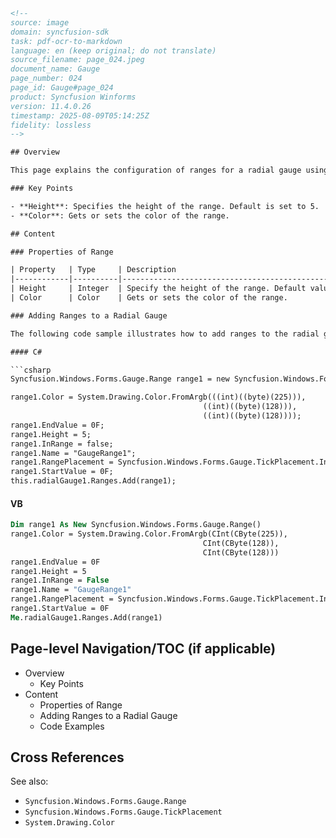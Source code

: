 ```html
<!-- 
source: image
domain: syncfusion-sdk
task: pdf-ocr-to-markdown
language: en (keep original; do not translate)
source_filename: page_024.jpeg
document_name: Gauge
page_number: 024
page_id: Gauge#page_024
product: Syncfusion Winforms
version: 11.4.0.26
timestamp: 2025-08-09T05:14:25Z
fidelity: lossless
-->

## Overview

This page explains the configuration of ranges for a radial gauge using the `Syncfusion.Windows.Forms.Gauge.Range` class. It covers essential properties such as `Height` and `Color` and provides code samples in both C# and VB to demonstrate adding ranges to a radial gauge.

### Key Points

- **Height**: Specifies the height of the range. Default is set to 5.
- **Color**: Gets or sets the color of the range.

## Content

### Properties of Range

| Property   | Type     | Description                                                                                     |
|------------|----------|-------------------------------------------------------------------------------------------------|
| Height     | Integer  | Specify the height of the range. Default value is set to 5.                                  |
| Color      | Color    | Gets or sets the color of the range.                                                             |

### Adding Ranges to a Radial Gauge

The following code sample illustrates how to add ranges to the radial gauge:

#### C#

```csharp
Syncfusion.Windows.Forms.Gauge.Range range1 = new Syncfusion.Windows.Forms.Gauge.Range();

range1.Color = System.Drawing.Color.FromArgb(((int)((byte)(225))),
                                           ((int)((byte)(128))),
                                           ((int)((byte)(128))));
range1.EndValue = 0F;
range1.Height = 5;
range1.InRange = false;
range1.Name = "GaugeRange1";
range1.RangePlacement = Syncfusion.Windows.Forms.Gauge.TickPlacement.Inside;
range1.StartValue = 0F;
this.radialGauge1.Ranges.Add(range1);
```

#### VB

```vb
Dim range1 As New Syncfusion.Windows.Forms.Gauge.Range()
range1.Color = System.Drawing.Color.FromArgb(CInt(CByte(225)),
                                           CInt(CByte(128)),
                                           CInt(CByte(128)))
range1.EndValue = 0F
range1.Height = 5
range1.InRange = False
range1.Name = "GaugeRange1"
range1.RangePlacement = Syncfusion.Windows.Forms.Gauge.TickPlacement.Inside
range1.StartValue = 0F
Me.radialGauge1.Ranges.Add(range1)
```

## Page-level Navigation/TOC (if applicable)

- Overview
  - Key Points
- Content
  - Properties of Range
  - Adding Ranges to a Radial Gauge
  - Code Examples

## Cross References

See also:

- `Syncfusion.Windows.Forms.Gauge.Range`
- `Syncfusion.Windows.Forms.Gauge.TickPlacement`
- `System.Drawing.Color`

<!-- tags: [Syncfusion, Windows Forms, Gauge, Range, TickPlacement, color, height] keywords: [radial gauge, range configuration, C#, VB, Syncfusion.Windows.Forms.Gauge.Range, Syncfusion.Windows.Forms.Gauge.TickPlacement] -->
```